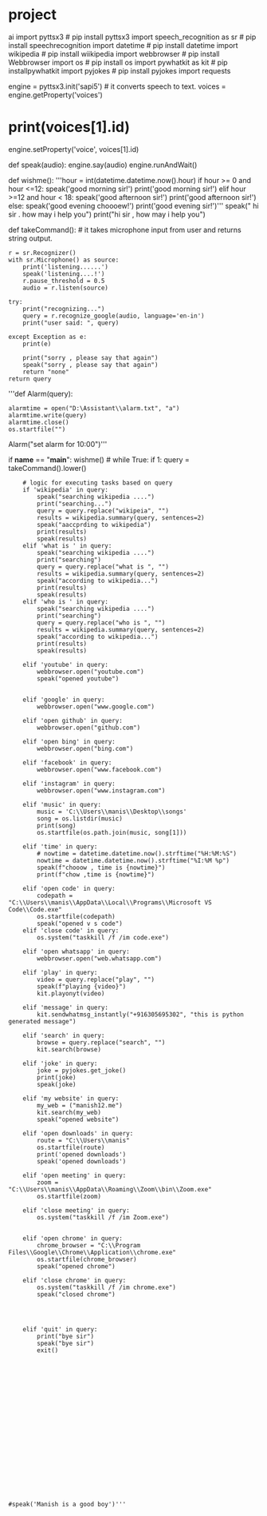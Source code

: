 # project
ai
import pyttsx3  # pip install pyttsx3
import speech_recognition as sr  # pip install speechrecognition
import datetime  # pip install datetime
import wikipedia  # pip install wiikipedia
import webbrowser  # pip install Webbrowser
import os  # pip install os
import pywhatkit as kit  # pip installpywhatkit
import pyjokes  # pip install pyjokes
import requests

engine = pyttsx3.init('sapi5')  # it converts speech to text.
voices = engine.getProperty('voices')
# print(voices[1].id)
engine.setProperty('voice', voices[1].id)


def speak(audio):
    engine.say(audio)
    engine.runAndWait()


def wishme():
    '''hour = int(datetime.datetime.now().hour)
    if hour >= 0 and hour <=12:
        speak('good morning sir!')
        print('good morning sir!')
    elif hour >=12 and hour < 18:
        speak('good afternoon sir!')
        print('good afternoon sir!')
    else:
        speak('good evening choooew!')
        print('good evening sir!')'''
    speak(" hi sir . how may i help you")
    print("hi sir , how may i help you")


def takeCommand():
    # it takes microphone input from user and returns string output.

    r = sr.Recognizer()
    with sr.Microphone() as source:
        print('listening......')
        speak('listening....!')
        r.pause_threshold = 0.5
        audio = r.listen(source)

    try:
        print("recognizing...")
        query = r.recognize_google(audio, language='en-in')
        print("user said: ", query)

    except Exception as e:
        print(e)

        print("sorry , please say that again")
        speak("sorry , please say that again")
        return "none"
    return query


'''def Alarm(query):

    alarmtime = open("D:\Assistant\\alarm.txt", "a")
    alarmtime.write(query)
    alarmtime.close()
    os.startfile("")
Alarm("set alarm for 10:00")'''

if __name__ == "__main__":
    wishme()
    # while True:
    if 1:
        query = takeCommand().lower()

        # logic for executing tasks based on query
        if 'wikipedia' in query:
            speak("searching wikipedia ....")
            print("searching...")
            query = query.replace("wikipeia", "")
            results = wikipedia.summary(query, sentences=2)
            speak("aaccprding to wikipedia")
            print(results)
            speak(results)
        elif 'what is ' in query:
            speak("searching wikipedia ....")
            print("searching")
            query = query.replace("what is ", "")
            results = wikipedia.summary(query, sentences=2)
            speak("according to wikipedia...")
            print(results)
            speak(results)
        elif 'who is ' in query:
            speak("searching wikipedia ....")
            print("searching")
            query = query.replace("who is ", "")
            results = wikipedia.summary(query, sentences=2)
            speak("according to wikipedia...")
            print(results)
            speak(results)

        elif 'youtube' in query:
            webbrowser.open("youtube.com")
            speak("opened youtube")


        elif 'google' in query:
            webbrowser.open("www.google.com")

        elif 'open github' in query:
            webbrowser.open("github.com")

        elif 'open bing' in query:
            webbrowser.open("bing.com")

        elif 'facebook' in query:
            webbrowser.open("www.facebook.com")

        elif 'instagram' in query:
            webbrowser.open("www.instagram.com")

        elif 'music' in query:
            music = 'C:\\Users\\manis\\Desktop\\songs'
            song = os.listdir(music)
            print(song)
            os.startfile(os.path.join(music, song[1]))

        elif 'time' in query:
            # nowtime = datetime.datetime.now().strftime("%H:%M:%S")
            nowtime = datetime.datetime.now().strftime("%I:%M %p")
            speak(f"chooow , time is {nowtime}")
            print(f"chow ,time is {nowtime}")

        elif 'open code' in query:
            codepath = "C:\\Users\\manis\\AppData\\Local\\Programs\\Microsoft VS Code\\Code.exe"
            os.startfile(codepath)
            speak("opened v s code")
        elif 'close code' in query:
            os.system("taskkill /f /im code.exe")

        elif 'open whatsapp' in query:
            webbrowser.open("web.whatsapp.com")

        elif 'play' in query:
            video = query.replace("play", "")
            speak(f"playing {video}")
            kit.playonyt(video)

        elif 'message' in query:
            kit.sendwhatmsg_instantly("+916305695302", "this is python generated message")

        elif 'search' in query:
            browse = query.replace("search", "")
            kit.search(browse)

        elif 'joke' in query:
            joke = pyjokes.get_joke()
            print(joke)
            speak(joke)

        elif 'my website' in query:
            my_web = ("manish12.me")
            kit.search(my_web)
            speak("opened website")

        elif 'open downloads' in query:
            route = "C:\\Users\\manis"
            os.startfile(route)
            print('opened downloads')
            speak('opened downloads')

        elif 'open meeting' in query:
            zoom = "C:\\Users\\manis\\AppData\\Roaming\\Zoom\\bin\\Zoom.exe"
            os.startfile(zoom)

        elif 'close meeting' in query:
            os.system("taskkill /f /im Zoom.exe")


        elif 'open chrome' in query:
            chrome_browser = "C:\\Program Files\\Google\\Chrome\\Application\\chrome.exe"
            os.startfile(chrome_browser)
            speak("opened chrome")

        elif 'close chrome' in query:
            os.system("taskkill /f /im chrome.exe")
            speak("closed chrome")




        elif 'quit' in query:
            print("bye sir")
            speak("bye sir")
            exit()














                    


            



    #speak('Manish is a good boy')'''
